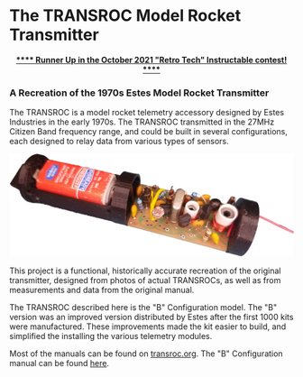 # The TRANSROC Model Rocket Transmitter

<p align="center"><b><a href="https://www.instructables.com/The-TRANSROC-a-Retro-Model-Rocket-Telemetry-Transm/">**** Runner Up in the October 2021 "Retro Tech" Instructable contest! ****</a></b>
<br></p>

### A Recreation of the 1970s Estes Model Rocket Transmitter

The TRANSROC is a model rocket telemetry accessory designed by Estes Industries in the early 1970s.  The TRANSROC transmitted in the 27MHz Citizen Band frequency range, and could be built in several configurations, each designed to relay data from various types of sensors.
 
<p align="center">
  <img src="images/Finsihed_Transroc.png"/>
</p>

This project is a functional, historically accurate recreation of the original transmitter, designed from photos of actual TRANSROCs, as well as from measurements and data from the original manual.


The TRANSROC described here is the "B" Configuration model.  The "B" version was an improved version distributed by Estes after the first 1000 kits were manufactured.  These improvements made the kit easier to build, and simplified the installing the various telemetry modules.

Most of the manuals can be found on [transroc.org](https://transroc.org).  The "B" Configuration manual can be found [here](Manuals_and_Datasheets).

